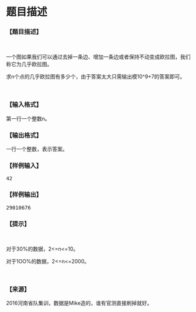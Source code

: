 # 题目描述


<h3>
【题目描述】
</h3>
<p>
<br/>
</p>
<p>
一个图如果我们可以通过去掉一条边、增加一条边或者保持不动变成欧拉图，我们称它为几乎欧拉图。
</p>
<p>
求n个点的几乎欧拉图有多少个，由于答案太大只需输出模10^9+7的答案即可。
</p>
<p>
<br/>
</p>
<h3>
【输入格式】
</h3>
<p>
第一行一个整数n。
</p>
<h3>
【输出格式】
</h3>
<p>
一行一个整数，表示答案。
</p>
<h3>
【样例输入】
</h3>
<pre>42
</pre>
<h3>
【样例输出】
</h3>
<pre>29010676
</pre>
<h3>
【提示】
</h3>
<p>
<br/>
</p>
<p>
对于30%的数据，2&lt;=n&lt;=10。
</p>
<p>
对于1OO%的数据，2&lt;=n&lt;=2000。
</p>
<p>
<br/>
</p>
<h3>
【来源】
</h3>
<p>
2016河南省队集训，数据是Mike造的，谁有官测直接刷掉就好。
</p>
